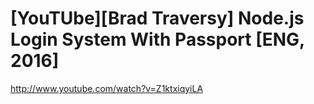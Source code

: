 # [YouTUbe][Brad Traversy] Node.js Login System With Passport [ENG, 2016]

http://www.youtube.com/watch?v=Z1ktxiqyiLA
